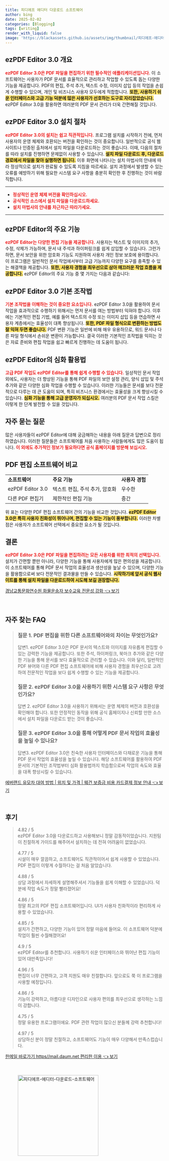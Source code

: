 ```yaml
---
title: 피디에프 에디터 다운로드 소프트웨어
author: bing
date: 2025-02-02
categories: [Blogging]
tags: [writing]
render_with_liquid: false
image: 'https://blackassets.github.io/assets/img/thumbnail/피디에프-에디터-다운로드-소프트웨어.webp'
---
```



<h2 id='ezpdf_editor소개'>ezPDF Editor 3.0 개요</h2>

<p><b><span style="color: #ee2323;">ezPDF Editor 3.0은 PDF 파일을 편집하기 위한 필수적인 애플리케이션입니다.</span></b> 이 소프트웨어는 사용자가 PDF 문서를 효율적으로 관리하고 작업할 수 있도록 돕는 다양한 기능을 제공합니다. PDF의 편집, 주석 추가, 텍스트 수정, 이미지 삽입 등의 작업을 손쉽게 수행할 수 있으며, 개인 및 비즈니스 사용자 모두에게 적합합니다. <b><span style="background-color: #ffe066;">또한, 사용하기 쉬운 인터페이스와 고급 기능 덕분에 많은 사용자가 선호하는 도구로 자리잡았습니다.</span></b> ezPDF Editor 3.0을 활용하면 여러분의 PDF 문서 관리가 더욱 간편해질 것입니다.</p>

<h2 id='ezpdf_editor설치'>ezPDF Editor 3.0 설치 절차</h2>

<p><b><span style="color: #ee2323;">ezPDF Editor 3.0의 설치는 쉽고 직관적입니다.</span></b> 프로그램 설치를 시작하기 전에, 먼저 사용자의 운영 체제와 호환되는 버전을 확인하는 것이 중요합니다. 일반적으로 공식 웹사이트나 인증된 출처에서 설치 파일을 다운로드하는 것이 좋습니다. 이때, 다음의 절차를 따라 설치를 진행하면 문제없이 사용할 수 있습니다. <b><span style="background-color: #ffe066;">설치 파일 다운로드 후, 다운로드 경로에서 파일을 찾아 실행하면 됩니다.</span></b> 이후 화면에 나타나는 설치 마법사의 안내에 따라 정상적으로 설치가 완료될 수 있도록 지침을 따르세요. 설치 과정에서 발생할 수 있는 오류를 예방하기 위해 필요한 시스템 요구 사항을 충분히 확인한 후 진행하는 것이 바람직합니다.</p>

<hr />

<ul>
    <li><b><span style="color: #ee2323;">정상적인 운영 체제 버전을 확인하십시오.</span></b></li>
    <li><b><span style="color: #ee2323;">공식적인 소스에서 설치 파일을 다운로드하세요.</span></b></li>
    <li><b><span style="color: #ee2323;">설치 마법사의 안내를 차근차근 따라가세요.</span></b></li>
</ul>

<hr />

<h2 id='ezpdf_editor기능'>ezPDF Editor의 주요 기능</h2>

<p><b><span style="color: #ee2323;">ezPDF Editor는 다양한 편집 기능을 제공합니다.</span></b> 사용자는 텍스트 및 이미지의 추가, 수정, 삭제가 가능하며, 문서 내 주석과 하이퍼링크를 쉽게 삽입할 수 있습니다. 그런가 하면, 문서 보안을 위한 암호화 기능도 지원하여 사용자 개인 정보 보호에 용이합니다. 이 프로그램은 일반적인 문서 작업에서부터 고급 기능까지 다양한 요구를 충족할 수 있는 해결책을 제공합니다. <b><span style="background-color: #ffe066;">또한, 사용자 경험을 최우선으로 삼아 매끄러운 작업 흐름을 제공합니다.</span></b> ezPDF Editor의 주요 기능 중 몇 가지는 다음과 같습니다:</p>

<h2 id='ezpdf_editor사용법'>ezPDF Editor 3.0 기본 조작법</h2>

<p><b><span style="color: #ee2323;">기본 조작법을 이해하는 것이 중요한 요소입니다.</span></b> ezPDF Editor 3.0을 활용하여 문서 작업을 효과적으로 수행하기 위해서는 먼저 문서를 여는 방법부터 익혀야 합니다. 이후에는 기본적인 편집 기법, 예를 들어 텍스트의 수정 또는 이미지 삽입 등을 연습하면 사용자 계층에서는 효율성이 대폭 향상됩니다. <b><span style="background-color: #ffe066;">또한, PDF 파일 형식으로 변환하는 방법도 잘 익혀 두면 좋습니다.</span></b> PDF 변환 기능은 일반에 비해 매우 유용하므로, 워드 문서나 다른 파일 형식에서 손쉬운 변환이 가능합니다. 결국 이러한 기본적인 조작법을 익히는 것은 자료 준비와 편집 작업을 쉽고 빠르게 진행하는 데 도움이 됩니다.</p>

<h2 id='ezpdf_editor심화'>ezPDF Editor의 심화 활용법</h2>

<p><b><span style="color: #ee2323;">고급 PDF 작업도 ezPDF Editor를 통해 쉽게 수행할 수 있습니다.</span></b> 일상적인 문서 작업 외에도, 사용자는 더 향상된 기능을 통해 PDF 파일의 보안 설정 관리, 양식 삽입 및 주석 추가와 같은 다양한 심화 작업을 수행할 수 있습니다. 이러한 기능들은 문서를 보다 전문적으로 다루는 데 큰 도움이 되며, 특히 비즈니스 환경에서는 효율성을 크게 향상시킬 수 있습니다. <b><span style="background-color: #ffe066;">심화 기능을 통해 고급 운영자가 되십시오.</span></b> 여러분의 PDF 문서 작업 스킬은 이렇게 한 단계 발전할 수 있을 것입니다.</p>

<h2 id='자주묻는질문'>자주 묻는 질문</h2>

<p>많은 사용자들이 ezPDF Editor에 대해 궁금해하는 내용을 아래 질문과 답변으로 정리하였습니다. 이러한 질문들은 소프트웨어를 처음 사용하는 사람들에게도 많은 도움이 됩니다. <b><span style="color: #ee2323;">이 외에도 추가적인 정보가 필요하다면 공식 홈페이지를 방문해 보십시오.</span></b></p>

<h2 id='소프트웨어비교'>PDF 편집 소프트웨어 비교</h2>

<table>
    <tr>
        <td><b>소프트웨어</b></td>
        <td><b>주요 기능</b></td>
        <td><b>사용자 경험</b></td>
    </tr>
    <tr>
        <td>ezPDF Editor 3.0</td>
        <td>텍스트 편집, 주석 추가, 암호화</td>
        <td>우수한</td>
    </tr>
    <tr>
        <td>다른 PDF 편집기</td>
        <td>제한적인 편집 기능</td>
        <td>중간</td>
    </tr>
</table>

<p>위 표는 다양한 PDF 편집 소프트웨어 간의 기능을 비교한 것입니다. <b><span style="background-color: #ffe066;">ezPDF Editor 3.0은 특히 사용자 친화성이 뛰어나며, 편집할 수 있는 기능이 풍부합니다.</span></b> 이러한 차별점은 사용자가 소프트웨어 선택에서 중요한 요소가 될 것입니다.</p>

<h2 id='결론'>결론</h2>

<p><b><span style="color: #ee2323;">ezPDF Editor 3.0은 PDF 파일을 편집하려는 모든 사용자를 위한 최적의 선택입니다.</span></b> 설치가 간편할 뿐만 아니라, 다양한 기능을 통해 사용자에게 많은 편의성을 제공합니다. 이 소프트웨어를 통해 PDF 문서 작업의 효율성과 생산성을 높날 수 있으며, 다양한 기능을 활용함으로써 보다 전문적인 결과물을 만들 수 있습니다. <b><span style="background-color: #ffe066;">시작하기에 앞서 공식 웹사이트를 통해 설치 파일을 다운로드하여 시도해 보길 권장합니다.</span></b></p>


<p><a class="click-button" title="경남교통문화연수원 화물운송자 보수교육 전문성 강화" href="https://blackassets.github.io/posts/%EA%B2%BD%EB%82%A8%EA%B5%90%ED%86%B5%EB%AC%B8%ED%99%94%EC%97%B0%EC%88%98%EC%9B%90-%ED%99%94%EB%AC%BC%EC%9A%B4%EC%86%A1%EC%9E%90-%EB%B3%B4%EC%88%98%EA%B5%90%EC%9C%A1-%EC%A0%84%EB%AC%B8%EC%84%B1-%EA%B0%95%ED%99%94/" rel="dofollow">경남교통문화연수원 화물운송자 보수교육 전문성 강화 👈 보기</a></p><br>
<h2 id='자주_찾는_FAQ'>자주 찾는 FAQ</h2>
<div itemscope="" itemtype="https://schema.org/FAQPage"> 
<blockquote> 
<div itemscope="" itemprop="mainEntity" itemtype="https://schema.org/Question"> 
<h3 itemprop="name">질문 1. PDF 편집을 위한 다른 소프트웨어와의 차이는 무엇인가요?</h3> 
<div itemscope="" itemprop="acceptedAnswer" itemtype="https://schema.org/Answer"> 
<span itemprop="text"> 
<p>답변1. ezPDF Editor 3.0은 PDF 문서의 텍스트와 이미지를 자유롭게 편집할 수 있는 강력한 기능을 제공합니다. 또한 주석, 하이퍼링크, 북마크 추가와 같은 다양한 기능을 통해 문서를 보다 효율적으로 관리할 수 있습니다. 이와 달리, 일반적인 PDF 뷰어와 다른 PDF 편집 소프트웨어에 비해 사용자 경험을 최우선으로 고려하여 전문적인 작업을 보다 쉽게 수행할 수 있는 기능을 제공합니다.</p> 
</span> 
</div> 
</div> 

<div itemscope="" itemprop="mainEntity" itemtype="https://schema.org/Question"> 
<h3 itemprop="name">질문 2. ezPDF Editor 3.0을 사용하기 위한 시스템 요구 사항은 무엇인가요?</h3> 
<div itemscope="" itemprop="acceptedAnswer" itemtype="https://schema.org/Answer"> 
<span itemprop="text"> 
<p>답변 2. ezPDF Editor 3.0을 사용하기 위해서는 운영 체제의 버전과 호환성을 확인해야 합니다. 또한 안정적인 동작을 위해 공식 홈페이지나 신뢰할 만한 소스에서 설치 파일을 다운로드 받는 것이 좋습니다.</p> 
</span> 
</div> 
</div> 

<div itemscope="" itemprop="mainEntity" itemtype="https://schema.org/Question"> 
<h3 itemprop="name">질문 3. ezPDF Editor 3.0을 통해 어떻게 PDF 문서 작업의 효율성을 높일 수 있나요?</h3> 
<div itemscope="" itemprop="acceptedAnswer" itemtype="https://schema.org/Answer"> 
<span itemprop="text"> 
<p>답변3. ezPDF Editor 3.0은 친숙한 사용자 인터페이스와 다채로운 기능을 통해 PDF 문서 작업의 효율성을 높일 수 있습니다. 해당 소프트웨어를 활용하여 PDF 문서의 기본적인 조작법부터 심화 활용법까지 학습함으로써 작업의 속도와 효율을 대폭 향상시킬 수 있습니다.</p> 
</span> 
</div> 
</div> 
</blockquote> 
</div>
<p><a class="click-button" title="에버랜드 유모차 대여 방법 | 위치 및 가격 | 웨건 보증금 비용 카드결제 정보 안내" href="https://blackassets.github.io/posts/%EC%97%90%EB%B2%84%EB%9E%9C%EB%93%9C-%EC%9C%A0%EB%AA%A8%EC%B0%A8-%EB%8C%80%EC%97%AC-%EB%B0%A9%EB%B2%95-%EC%9C%84%EC%B9%98-%EB%B0%8F-%EA%B0%80%EA%B2%A9-%EC%9B%A8%EA%B1%B4-%EB%B3%B4%EC%A6%9D%EA%B8%88-%EB%B9%84%EC%9A%A9-%EC%B9%B4%EB%93%9C%EA%B2%B0%EC%A0%9C-%EC%A0%95%EB%B3%B4-%EC%95%88%EB%82%B4/" rel="dofollow">에버랜드 유모차 대여 방법 | 위치 및 가격 | 웨건 보증금 비용 카드결제 정보 안내 👈 보기</a></p><br>
<h2 id='후기'>후기</h2>
<div itemscope itemtype="https://schema.org/Product">
  <blockquote>
  <div itemprop="review" itemscope itemtype="https://schema.org/Review">
      <div itemprop="reviewRating" itemscope itemtype="https://schema.org/Rating"> <span itemprop="ratingValue">4.82</span> / <span itemprop="bestRating">5</span> </div>
      <span itemprop="reviewBody">ezPDF Editor 3.0을 다운로드하고 사용해보니 정말 감동적이었습니다. 지원팀이 친절하게 가이드를 해주어서 설치하는 데 전혀 어려움이 없었습니다.</span>
  </div>
  <br>
  <div itemprop="review" itemscope itemtype="https://schema.org/Review">
      <div itemprop="reviewRating" itemscope itemtype="https://schema.org/Rating"> <span itemprop="ratingValue">4.77</span> / <span itemprop="bestRating">5</span> </div>
      <span itemprop="reviewBody">시설이 매우 깔끔하고, 소프트웨어도 직관적이어서 쉽게 사용할 수 있었습니다. PDF 편집이 이렇게 수월하다는 걸 처음 알았습니다.</span>
  </div>
  <br>
  <div itemprop="review" itemscope itemtype="https://schema.org/Review">
      <div itemprop="reviewRating" itemscope itemtype="https://schema.org/Rating"> <span itemprop="ratingValue">4.88</span> / <span itemprop="bestRating">5</span> </div>
      <span itemprop="reviewBody">상담 과정에서 자세하게 설명해주셔서 기능들을 쉽게 이해할 수 있었습니다. 덕분에 작업 속도가 정말 빨라졌어요!</span>
  </div>
  <br>
  <div itemprop="review" itemscope itemtype="https://schema.org/Review">
      <div itemprop="reviewRating" itemscope itemtype="https://schema.org/Rating"> <span itemprop="ratingValue">4.86</span> / <span itemprop="bestRating">5</span> </div>
      <span itemprop="reviewBody">정말 최고의 PDF 편집 소프트웨어입니다. UI가 사용자 친화적이라 편리하게 사용할 수 있었습니다.</span>
  </div>
  <br>
  <div itemprop="review" itemscope itemtype="https://schema.org/Review">
      <div itemprop="reviewRating" itemscope itemtype="https://schema.org/Rating"> <span itemprop="ratingValue">4.85</span> / <span itemprop="bestRating">5</span> </div>
      <span itemprop="reviewBody">설치가 간편하고, 다양한 기능이 있어 정말 마음에 들어요. 이 소프트웨어 덕분에 작업이 훨씬 수월해졌어요!</span>
  </div>
  <br>
  <div itemprop="review" itemscope itemtype="https://schema.org/Review">
      <div itemprop="reviewRating" itemscope itemtype="https://schema.org/Rating"> <span itemprop="ratingValue">4.9</span> / <span itemprop="bestRating">5</span> </div>
      <span itemprop="reviewBody">ezPDF Editor를 추천합니다. 사용하기 쉬운 인터페이스와 뛰어난 편집 기능이 있어 대만족입니다!</span>
  </div>
  <br>
  <div itemprop="review" itemscope itemtype="https://schema.org/Review">
      <div itemprop="reviewRating" itemscope itemtype="https://schema.org/Rating"> <span itemprop="ratingValue">4.96</span> / <span itemprop="bestRating">5</span> </div>
      <span itemprop="reviewBody">편집이 너무 간편하고, 고객 지원도 매우 친절합니다. 앞으로도 쭉 이 프로그램을 사용할 예정입니다.</span>
  </div>
  <br>
  <div itemprop="review" itemscope itemtype="https://schema.org/Review">
      <div itemprop="reviewRating" itemscope itemtype="https://schema.org/Rating"> <span itemprop="ratingValue">4.86</span> / <span itemprop="bestRating">5</span> </div>
      <span itemprop="reviewBody">기능이 강력하고, 아름다운 디자인으로 사용자 편의를 최우선으로 생각하는 느낌이 강합니다.</span>
  </div>
  <br>
  <div itemprop="review" itemscope itemtype="https://schema.org/Review">
      <div itemprop="reviewRating" itemscope itemtype="https://schema.org/Rating"> <span itemprop="ratingValue">4.75</span> / <span itemprop="bestRating">5</span> </div>
      <span itemprop="reviewBody">정말 유용한 프로그램이에요. PDF 관련 작업이 많으신 분들께 강력 추천합니다!</span>
  </div>
  <br>
  <div itemprop="review" itemscope itemtype="https://schema.org/Review">
      <div itemprop="reviewRating" itemscope itemtype="https://schema.org/Rating"> <span itemprop="ratingValue">4.97</span> / <span itemprop="bestRating">5</span> </div>
      <span itemprop="reviewBody">상담하신 분이 정말 친절하고, 소프트웨어도 기능이 매우 다양해서 만족스럽습니다.</span>
  </div>
  </blockquote>
</div>
<p><a class="click-button" title="한메일 바로가기 https//mail.daum.net 편리한 이용" href="https://blackassets.github.io/posts/%ED%95%9C%EB%A9%94%EC%9D%BC-%EB%B0%94%EB%A1%9C%EA%B0%80%EA%B8%B0-httpsmail.daum.net-%ED%8E%B8%EB%A6%AC%ED%95%9C-%EC%9D%B4%EC%9A%A9/" rel="dofollow">한메일 바로가기 https//mail.daum.net 편리한 이용 👈 보기</a></p><br>
<figure class="image"><img src="https://blackassets.github.io/assets/img/thumbnail/피디에프-에디터-다운로드-소프트웨어.webp" alt="피디에프-에디터-다운로드-소프트웨어" width="256" height="256"></figure>